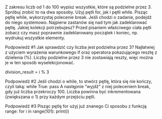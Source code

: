 Z zakresu liczb od 1 do 100 wypisz wszystkie, które są podzielne przez 3.
Spróbuj zrobić to na dwa sposoby. Użyj pętli for, jak i pętli while. Pisząc pętlę while, wykorzystaj polecenie break.
Jeśli chodzi o zadanie, podejdź do niego systemowo. Najpierw zastanów się nad tym jak zadeklarować pętlę. Jakiej kolekcji potrzebujesz?
Przed pisaniem właściwego ciała pętli zobacz czy masz poprawnie zadeklarowany początek i koniec, np. wydrukuj wszystkie elementy.

Podpowiedź #1
Jak sprawdzić czy liczba jest podzielna przez 3? Najłatwiej z użyciem wyrażenia warunkowego if oraz operatora pokazującego resztę z dzielenia (%).
Liczby podzielne przez 3 nie zostawiają reszty, więc można je w ten sposób wyselekcjonować.

division_result = i % 3

Podpowiedź #2
Jeśli chodzi o while, to stwórz pętlę, która się nie kończy, czyli taką:
while True:
pass
A następnie “wyjdź” z niej poleceniem break, gdy już liczba przekroczy 100. Liczba powinna być inkrementowana (zwiększana o 1) przy każdym przejściu pętli.

Podpowiedź #3
Pisząc pętlę for użyj już znanego Ci sposobu z funkcją range:
for i in range(101):
print(i)
